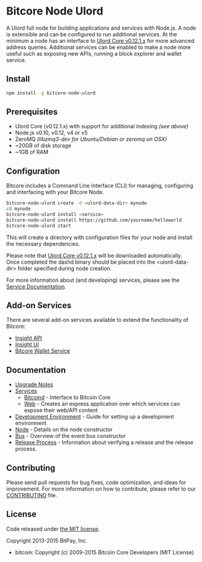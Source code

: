 Bitcore Node Ulord
============

A Ulord full node for building applications and services with Node.js. A node is extensible and can be configured to run additional services. At the minimum a node has an interface to [Ulord Core v0.12.1.x](https://github.com/UlordChain/UlordChain/) for more advanced address queries. Additional services can be enabled to make a node more useful such as exposing new APIs, running a block explorer and wallet service.


## Install

```bash
npm install -g bitcore-node-ulord
```

## Prerequisites

- Ulord Core (v0.12.1.x) with support for additional indexing *(see above)*
- Node.js v0.10, v0.12, v4 or v5
- ZeroMQ *(libzmq3-dev for Ubuntu/Debian or zeromq on OSX)*
- ~20GB of disk storage
- ~1GB of RAM

## Configuration

Bitcore includes a Command Line Interface (CLI) for managing, configuring and interfacing with your Bitcore Node.

```bash
bitcore-node-ulord create -d <ulord-data-dir> mynode
cd mynode
bitcore-node-ulord install <service>
bitcore-node-ulord install https://github.com/yourname/helloworld
bitcore-node-ulord start
```

This will create a directory with configuration files for your node and install the necessary dependencies.

Please note that [Ulord Core v0.12.1.x](https://github.com/UlordChain/UlordChain/) will be downloaded automatically. Once completed the dashd binary should be placed into the &lt;ulord-data-dir&gt; folder specified during node creation.

For more information about (and developing) services, please see the [Service Documentation](docs/services.md).

## Add-on Services

There are several add-on services available to extend the functionality of Bitcore:

- [Insight API](https://github.com/UlordChain/insight-api-ulord/tree/master)
- [Insight UI](https://github.com/UlordChain/insight-ui-ulord/tree/master)
- [Bitcore Wallet Service](https://github.com/UlordChain/bitcore-wallet-service/tree/master)

## Documentation

- [Upgrade Notes](docs/upgrade.md)
- [Services](docs/services.md)
  - [Bitcoind](docs/services/bitcoind.md) - Interface to Bitcoin Core
  - [Web](docs/services/web.md) - Creates an express application over which services can expose their web/API content
- [Development Environment](docs/development.md) - Guide for setting up a development environment
- [Node](docs/node.md) - Details on the node constructor
- [Bus](docs/bus.md) - Overview of the event bus constructor
- [Release Process](docs/release.md) - Information about verifying a release and the release process.

## Contributing

Please send pull requests for bug fixes, code optimization, and ideas for improvement. For more information on how to contribute, please refer to our [CONTRIBUTING](https://github.com/bitpay/bitcore/blob/master/CONTRIBUTING.md) file.

## License

Code released under [the MIT license](https://github.com/UlordChain/bitcore-node-ulord/blob/master/LICENSE).

Copyright 2013-2015 BitPay, Inc.

- bitcoin: Copyright (c) 2009-2015 Bitcoin Core Developers (MIT License)

